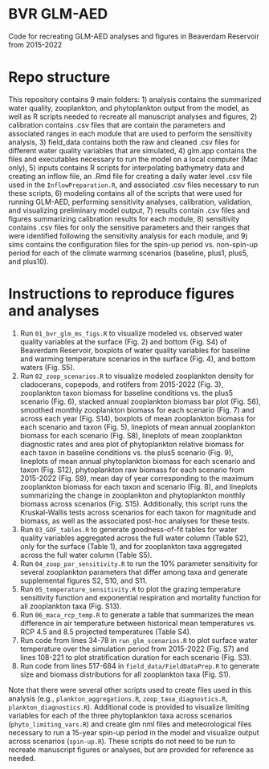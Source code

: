 # BVR GLM-AED

Code for recreating GLM-AED analyses and figures in Beaverdam Reservoir from 2015-2022

# Repo structure

This repository contains 9 main folders: 1) analysis contains the summarized water quality, zooplankton, and phytoplankton output from the model, as well as R scripts needed to recreate all manuscript analyses and figures, 2) calibration contains .csv files that are contain the parameters and associated ranges in each module that are used to perform the sensitivity analysis, 3) field_data contains both the raw and cleaned .csv files for different water quality variables that are simulated, 4) glm.app contains the files and executables necessary to run the model on a local computer (Mac only), 5) inputs contains R scripts for interpolating bathymetry data and creating an inflow file, an .Rmd file for creating a daily water level .csv file used in the `InflowPreparation.R`, and associated .csv files necessary to run these scripts, 6) modeling contains all of the scripts that were used for running GLM-AED, performing sensitivity analyses, calibration, validation, and visualizing preliminary model output, 7) results contain .csv files and figures summarizing calibration results for each module, 8) sensitivity contains .csv files for only the sensitive parameters and their ranges that were identified following the sensitivity analysis for each module, and 9) sims contains the configuration files for the spin-up period vs. non-spin-up period for each of the climate warming scenarios (baseline, plus1, plus5, and plus10).

# Instructions to reproduce figures and analyses

1.  Run `01_bvr_glm_ms_figs.R` to visualize modeled vs. observed water quality variables at the surface (Fig. 2) and bottom (Fig. S4) of Beaverdam Reservoir, boxplots of water quality variables for baseline and warming temperature scenarios in the surface (Fig. 4), and bottom waters (Fig. S5).
2.  Run `02_zoop_scenarios.R` to visualize modeled zooplankton density for cladocerans, copepods, and rotifers from 2015-2022 (Fig. 3), zooplankton taxon biomass for baseline conditions vs. the plus5 scenario (Fig. 6), stacked annual zooplankton biomass bar plot (Fig. S6), smoothed monthly zooplankton biomass for each scenario (Fig. 7) and across each year (Fig. S14), boxplots of mean zooplankton biomass for each scenario and taxon (Fig. 5), lineplots of mean annual zooplankton biomass for each scenario (Fig. S8), lineplots of mean zooplankton diagnostic rates and area plot of phytoplankton relative biomass for each taxon in baseline conditions vs. the plus5 scenario (Fig. 9), lineplots of mean annual phytoplankton biomass for each scenario and taxon (Fig. S12), phytoplankton raw biomass for each scenario from 2015-2022 (Fig. S9), mean day of year corresponding to the maximum zooplankton biomass for each taxon and scenario (Fig. 8), and lineplots summarizing the change in zooplankton and phytoplankton monthly biomass across scenarios (Fig. S15). Additionally, this script runs the Kruskal-Wallis tests across scenarios for each taxon for magnitude and biomass, as well as the associated post-hoc analyses for these tests.
3.  Run `03_GOF_tables.R` to generate goodness-of-fit tables for water quality variables aggregated across the full water column (Table S2), only for the surface (Table 1), and for zooplankton taxa aggregated across the full water column (Table S5).
4.  Run `04_zoop_par_sensitivity.R` to run the 10% parameter sensitivity for several zooplankton parameters that differ among taxa and generate supplemental figures S2, S10, and S11.
5.  Run `05_temperature_sensitivity.R` to plot the grazing temperature sensitivity function and exponential respiration and mortality function for all zooplankton taxa (Fig. S13).
6.  Run `06_maca_rcp_temp.R` to generate a table that summarizes the mean difference in air temperature between historical mean temperatures vs. RCP 4.5 and 8.5 projected temperatures (Table S4).
7.  Run code from lines 34-78 in `run_glm_scenarios.R` to plot surface water temperature over the simulation period from 2015-2022 (Fig. S7) and lines 108-221 to plot stratification duration for each scenario (Fig. S3).
8.  Run code from lines 517-684 in `field_data/FieldDataPrep.R` to generate size and biomass distributions for all zooplankton taxa (Fig. S1).

Note that there were several other scripts used to create files used in this analysis (e.g., `plankton_aggregations.R`, `zoop_taxa_diagnostics.R`, `plankton_diagnostics.R`). Additional code is provided to visualize limiting variables for each of the three phytoplankton taxa across scenarios (`phyto_limiting_vars.R`) and create glm nml files and meteorological files necessary to run a 15-year spin-up period in the model and visualize output across scenarios (`spin-up.R`). These scripts do not need to be run to recreate manuscript figures or analyses, but are provided for reference as needed.
